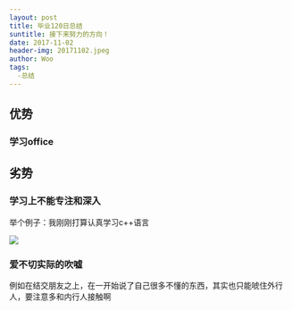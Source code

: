 ```yaml
---
layout: post
title: 毕业120日总结
suntitle: 接下来努力的方向！
date: 2017-11-02
header-img: 20171102.jpeg
author: Woo
tags:
  -总结
---
```


## 优势
### 学习office
## 劣势
### 学习上不能专注和深入
举个例子：我刚刚打算认真学习c++语言

![](https://cl.ly/3D1g1z1y3G1a/p1990083837.jpg)
### 爱不切实际的吹嘘
例如在结交朋友之上，在一开始说了自己很多不懂的东西，其实也只能唬住外行人，要注意多和内行人接触啊
